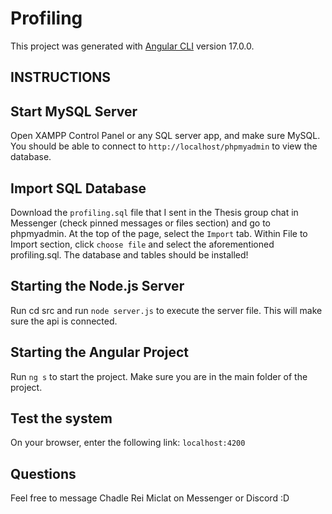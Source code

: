 
# Profiling

This project was generated with [Angular CLI](https://github.com/angular/angular-cli) version 17.0.0.

## INSTRUCTIONS

## Start MySQL Server

Open XAMPP Control Panel or any SQL server app, and make sure MySQL. You should be able to connect to `http://localhost/phpmyadmin` to view the database.

## Import SQL Database

Download the `profiling.sql` file that I sent in the Thesis group chat in Messenger (check pinned messages or files section) and go to phpmyadmin. At the top of the page, select the `Import` tab. Within File to Import section, click `choose file` and select the aforementioned profiling.sql. The database and tables should be installed!

## Starting the Node.js Server

Run cd src and run `node server.js` to execute the server file. This will make sure the api is connected.

## Starting the Angular Project

Run `ng s` to start the project. Make sure you are in the main folder of the project.

## Test the system

On your browser, enter the following link: `localhost:4200`

## Questions

Feel free to message Chadle Rei Miclat on Messenger or Discord :D
